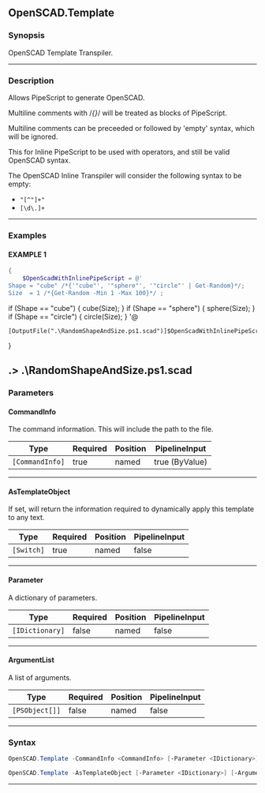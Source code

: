 OpenSCAD.Template
-----------------
### Synopsis
OpenSCAD Template Transpiler.

---
### Description

Allows PipeScript to generate OpenSCAD.

Multiline comments with /*{}*/ will be treated as blocks of PipeScript.

Multiline comments can be preceeded or followed by 'empty' syntax, which will be ignored.

This for Inline PipeScript to be used with operators, and still be valid OpenSCAD syntax. 

The OpenSCAD Inline Transpiler will consider the following syntax to be empty:

* ```"[^"]+"```
* ```[\d\.]+```

---
### Examples
#### EXAMPLE 1
```PowerShell
{
    $OpenScadWithInlinePipeScript = @'
Shape = "cube" /*{'"cube"', '"sphere"', '"circle"' | Get-Random}*/;
Size  = 1 /*{Get-Random -Min 1 -Max 100}*/ ;
```
if (Shape == "cube") {
cube(Size);
}
if (Shape == "sphere") {
sphere(Size);
}
if (Shape == "circle") {
circle(Size);
}
'@

    [OutputFile(".\RandomShapeAndSize.ps1.scad")]$OpenScadWithInlinePipeScript
}

.> .\RandomShapeAndSize.ps1.scad
---
### Parameters
#### **CommandInfo**

The command information.  This will include the path to the file.






|Type           |Required|Position|PipelineInput |
|---------------|--------|--------|--------------|
|`[CommandInfo]`|true    |named   |true (ByValue)|



---
#### **AsTemplateObject**

If set, will return the information required to dynamically apply this template to any text.






|Type      |Required|Position|PipelineInput|
|----------|--------|--------|-------------|
|`[Switch]`|true    |named   |false        |



---
#### **Parameter**

A dictionary of parameters.






|Type           |Required|Position|PipelineInput|
|---------------|--------|--------|-------------|
|`[IDictionary]`|false   |named   |false        |



---
#### **ArgumentList**

A list of arguments.






|Type          |Required|Position|PipelineInput|
|--------------|--------|--------|-------------|
|`[PSObject[]]`|false   |named   |false        |



---
### Syntax
```PowerShell
OpenSCAD.Template -CommandInfo <CommandInfo> [-Parameter <IDictionary>] [-ArgumentList <PSObject[]>] [<CommonParameters>]
```
```PowerShell
OpenSCAD.Template -AsTemplateObject [-Parameter <IDictionary>] [-ArgumentList <PSObject[]>] [<CommonParameters>]
```
---

